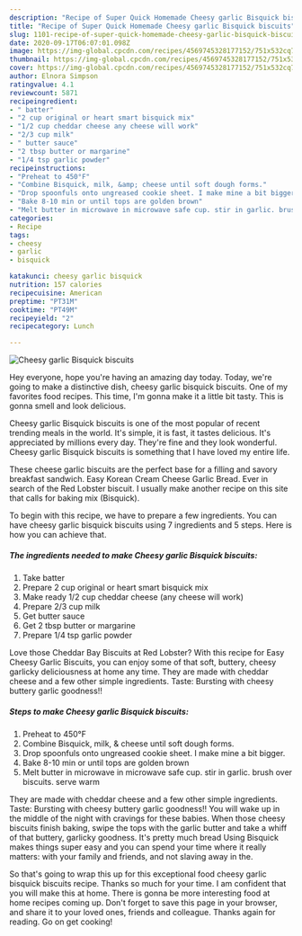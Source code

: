 ```yaml
---
description: "Recipe of Super Quick Homemade Cheesy garlic Bisquick biscuits"
title: "Recipe of Super Quick Homemade Cheesy garlic Bisquick biscuits"
slug: 1101-recipe-of-super-quick-homemade-cheesy-garlic-bisquick-biscuits
date: 2020-09-17T06:07:01.098Z
image: https://img-global.cpcdn.com/recipes/4569745328177152/751x532cq70/cheesy-garlic-bisquick-biscuits-recipe-main-photo.jpg
thumbnail: https://img-global.cpcdn.com/recipes/4569745328177152/751x532cq70/cheesy-garlic-bisquick-biscuits-recipe-main-photo.jpg
cover: https://img-global.cpcdn.com/recipes/4569745328177152/751x532cq70/cheesy-garlic-bisquick-biscuits-recipe-main-photo.jpg
author: Elnora Simpson
ratingvalue: 4.1
reviewcount: 5871
recipeingredient:
- " batter"
- "2 cup original or heart smart bisquick mix"
- "1/2 cup cheddar cheese any cheese will work"
- "2/3 cup milk"
- " butter sauce"
- "2 tbsp butter or margarine"
- "1/4 tsp garlic powder"
recipeinstructions:
- "Preheat to 450°F"
- "Combine Bisquick, milk, &amp; cheese until soft dough forms."
- "Drop spoonfuls onto ungreased cookie sheet. I make mine a bit bigger."
- "Bake 8-10 min or until tops are golden brown"
- "Melt butter in microwave in microwave safe cup. stir in garlic. brush over biscuits. serve warm"
categories:
- Recipe
tags:
- cheesy
- garlic
- bisquick

katakunci: cheesy garlic bisquick 
nutrition: 157 calories
recipecuisine: American
preptime: "PT31M"
cooktime: "PT49M"
recipeyield: "2"
recipecategory: Lunch

---
```



![Cheesy garlic Bisquick biscuits](https://img-global.cpcdn.com/recipes/4569745328177152/751x532cq70/cheesy-garlic-bisquick-biscuits-recipe-main-photo.jpg)

Hey everyone, hope you're having an amazing day today. Today, we're going to make a distinctive dish, cheesy garlic bisquick biscuits. One of my favorites food recipes. This time, I'm gonna make it a little bit tasty. This is gonna smell and look delicious.

Cheesy garlic Bisquick biscuits is one of the most popular of recent trending meals in the world. It's simple, it is fast, it tastes delicious. It's appreciated by millions every day. They're fine and they look wonderful. Cheesy garlic Bisquick biscuits is something that I have loved my entire life.

These cheese garlic biscuits are the perfect base for a filling and savory breakfast sandwich. Easy Korean Cream Cheese Garlic Bread. Ever in search of the Red Lobster biscuit. I usually make another recipe on this site that calls for baking mix (Bisquick).


To begin with this recipe, we have to prepare a few ingredients. You can have cheesy garlic bisquick biscuits using 7 ingredients and 5 steps. Here is how you can achieve that.

<!--inarticleads1-->

##### The ingredients needed to make Cheesy garlic Bisquick biscuits:

1. Take  batter
1. Prepare 2 cup original or heart smart bisquick mix
1. Make ready 1/2 cup cheddar cheese (any cheese will work)
1. Prepare 2/3 cup milk
1. Get  butter sauce
1. Get 2 tbsp butter or margarine
1. Prepare 1/4 tsp garlic powder


Love those Cheddar Bay Biscuits at Red Lobster? With this recipe for Easy Cheesy Garlic Biscuits, you can enjoy some of that soft, buttery, cheesy garlicky deliciousness at home any time. They are made with cheddar cheese and a few other simple ingredients. Taste: Bursting with cheesy buttery garlic goodness!! 

<!--inarticleads2-->

##### Steps to make Cheesy garlic Bisquick biscuits:

1. Preheat to 450°F
1. Combine Bisquick, milk, &amp; cheese until soft dough forms.
1. Drop spoonfuls onto ungreased cookie sheet. I make mine a bit bigger.
1. Bake 8-10 min or until tops are golden brown
1. Melt butter in microwave in microwave safe cup. stir in garlic. brush over biscuits. serve warm


They are made with cheddar cheese and a few other simple ingredients. Taste: Bursting with cheesy buttery garlic goodness!! You will wake up in the middle of the night with cravings for these babies. When those cheesy biscuits finish baking, swipe the tops with the garlic butter and take a whiff of that buttery, garlicky goodness. It&#39;s pretty much bread Using Bisquick makes things super easy and you can spend your time where it really matters: with your family and friends, and not slaving away in the. 

So that's going to wrap this up for this exceptional food cheesy garlic bisquick biscuits recipe. Thanks so much for your time. I am confident that you will make this at home. There is gonna be more interesting food at home recipes coming up. Don't forget to save this page in your browser, and share it to your loved ones, friends and colleague. Thanks again for reading. Go on get cooking!
